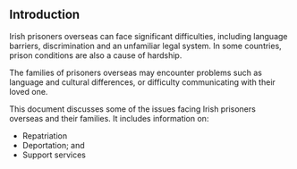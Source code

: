 ##  Introduction

Irish prisoners overseas can face significant difficulties, including language
barriers, discrimination and an unfamiliar legal system. In some countries,
prison conditions are also a cause of hardship.

The families of prisoners overseas may encounter problems such as language and
cultural differences, or difficulty communicating with their loved one.

This document discusses some of the issues facing Irish prisoners overseas and
their families. It includes information on:

  * Repatriation 
  * Deportation; and 
  * Support services 
